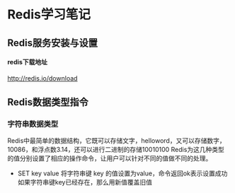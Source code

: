 # Redis学习笔记

## Redis服务安装与设置
#### redis下载地址
http://redis.io/download









## Redis数据类型指令
### 字符串数据类型
Redis中最简单的数据结构，它既可以存储文字，helloword，又可以存储数字，10086，和浮点数3.14，还可以进行二进制的存储10010100
Redis为这几种类型的值分别设置了相应的操作命令，让用户可以针对不同的值做不同的处理。

- SET key value
将字符串键 key 的值设置为value，命令返回ok表示设置成功
如果字符串键key已经存在，那么用新值覆盖旧值
